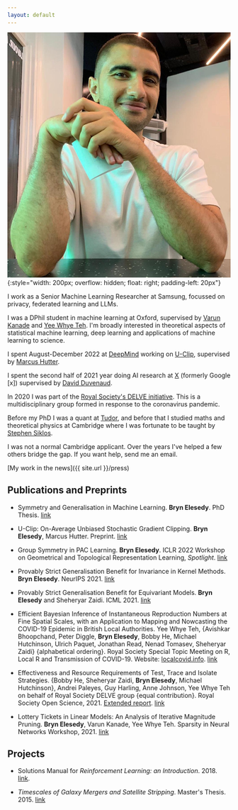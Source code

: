 ```yaml
---
layout: default
---
```



![Bryn Elesedy](/images/web_pic.jpeg){:style="width: 200px; overflow: hidden; float: right; padding-left: 20px"}

I work as a Senior Machine Learning Researcher at Samsung, focussed on privacy, federated learning and LLMs.

I was a DPhil student in machine learning at Oxford, supervised by 
[Varun Kanade](http://www.cs.ox.ac.uk/people/varun.kanade/myindex.html) 
and [Yee Whye Teh](https://www.stats.ox.ac.uk/~teh/).
I'm broadly interested in theoretical aspects of statistical machine learning, deep learning
and applications of machine learning to science.
<!--I'm also part of the [Autonomous Intelligent Machines and Systems CDT](http://aims.robots.ox.ac.uk/).-->

I spent August-December 2022 at [DeepMind](https://www.deepmind.com/) working on [U-Clip](https://arxiv.org/abs/2302.02971),
supervised by [Marcus Hutter](http://www.hutter1.net/).

I spent the second half of 2021 year doing AI research at [X](https://x.company/)
(formerly Google [x]) supervised by [David Duvenaud](http://www.cs.toronto.edu/~duvenaud/).

In 2020 I was part of the 
[Royal Society's DELVE initiative](https://rs-delve.github.io/).
This is a multidisciplinary group formed in response to the coronavirus pandemic.

Before my PhD I was a quant at [Tudor](https://www.tudor.com/), and before that I studied maths and theoretical physics at Cambridge
where I was fortunate to be taught by [Stephen Siklos](https://www.maths.cam.ac.uk/features/stephen-siklos-1950-2019).

I was not a normal Cambridge applicant.
Over the years I've helped a few others bridge the gap. 
If you want help, send me an email.

[My work in the news]({{ site.url }}/press)

## Publications and Preprints
- Symmetry and Generalisation in Machine Learning.
**Bryn Elesedy**.
PhD Thesis.
[link](/assets/phd-thesis.pdf)

- U-Clip: On-Average Unbiased Stochastic Gradient Clipping.
**Bryn Elesedy**, Marcus Hutter.
Preprint.
[link](https://arxiv.org/abs/2302.02971)

- Group Symmetry in PAC Learning. **Bryn Elesedy**.
ICLR 2022 Workshop on Geometrical and Topological Representation Learning, _Spotlight_.
[link](https://openreview.net/pdf?id=HxeTEZJaxq)

- Provably Strict Generalisation Benefit for Invariance in Kernel Methods. **Bryn Elesedy**. 
NeurIPS 2021. [link](https://arxiv.org/pdf/2106.02346.pdf)

- Provably Strict Generalisation Benefit for Equivariant Models. **Bryn Elesedy** and Sheheryar Zaidi.
ICML 2021. [link](https://arxiv.org/pdf/2102.10333.pdf)

 - Efficient Bayesian Inference of Instantaneous Reproduction Numbers at Fine Spatial Scales,
 with an Application to Mapping and Nowcasting the COVID-19 Epidemic in British Local Authorities.
 Yee Whye Teh, {Avishkar Bhoopchand, Peter Diggle, **Bryn Elesedy**, Bobby He, Michael Hutchinson,
 Ulrich Paquet, Jonathan Read, Nenad Tomasev, Sheheryar Zaidi} {alphabetical ordering}.
 Royal Society Special Topic Meeting on R, Local R and Transmission of COVID-19.
 Website: [localcovid.info](https://localcovid.info).
 [link](https://rss.org.uk/RSS/media/File-library/News/2021/WhyeBhoopchand.pdf)

- Effectiveness and Resource Requirements of Test, Trace and Isolate Strategies.
  {Bobby He, Sheheryar Zaidi, **Bryn Elesedy**, Michael Hutchinson}, Andrei Paleyes, Guy Harling,
  Anne Johnson, Yee Whye Teh on behalf of Royal Society DELVE group {equal contribution}.
 Royal Society Open Science, 2021.
 [Extended report](https://rs-delve.github.io/reports/2020/05/27/test-trace-isolate.html).
 [link](https://royalsocietypublishing.org/doi/10.1098/rsos.201491)

- Lottery Tickets in Linear Models: An Analysis of Iterative Magnitude Pruning.
    **Bryn Elesedy**, Varun Kanade, Yee Whye Teh. Sparsity in Neural Networks Workshop, 2021. 
    [link](https://arxiv.org/abs/2007.08243)

## Projects
- Solutions Manual for *Reinforcement Learning: an Introduction*. 2018.
[link](https://github.com/brynhayder/reinforcement_learning_an_introduction).

- *Timescales of Galaxy Mergers and Satellite Stripping*.
Master's Thesis. 2015. [link](/assets/masters-thesis.pdf)


